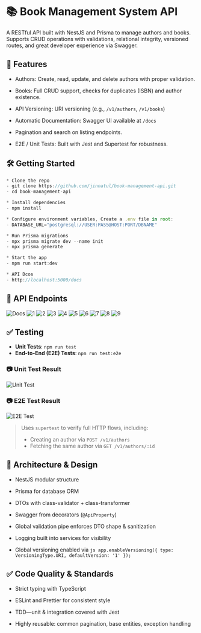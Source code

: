 # 📚 Book Management System API

A RESTful API built with NestJS and Prisma to manage authors and books. Supports CRUD operations with validations, relational integrity, versioned routes, and great developer experience via Swagger.

## 🚀 Features

- Authors: Create, read, update, and delete authors with proper validation.

- Books: Full CRUD support, checks for duplicates (ISBN) and author existence.

- API Versioning: URI versioning (e.g., `/v1/authors`, `/v1/books`)

- Automatic Documentation: Swagger UI available at `/docs`

- Pagination and search on listing endpoints.

- E2E / Unit Tests: Built with Jest and Supertest for robustness.

## 🛠️ Getting Started
```js
* Clone the repo
- git clone https://github.com/jinnatul/book-management-api.git
- cd book-management-api

* Install dependencies
- npm install

* Configure environment variables, Create a .env file in root:
- DATABASE_URL="postgresql://USER:PASS@HOST:PORT/DBNAME"

* Run Prisma migrations
- npx prisma migrate dev --name init
- npx prisma generate

* Start the app
- npm run start:dev

* API Dcos
- http://localhost:5000/docs
```
## 🧩 API Endpoints
![Docs](https://github.com/user-attachments/assets/d04273b1-eb32-46cc-aa34-5b68d197fc2b)
![1](https://github.com/user-attachments/assets/6eca48c9-082a-4575-8f0e-19155ef137ae)
![2](https://github.com/user-attachments/assets/db92bea3-8d5f-4744-97b1-636137526743)
![3](https://github.com/user-attachments/assets/ae2b0411-361c-42dd-830b-81242a1fe78d)
![4](https://github.com/user-attachments/assets/f9bde250-5035-449a-87e6-5abbd4ef0177)
![5](https://github.com/user-attachments/assets/d9f1ec64-3af1-4072-b63a-8f46ed198ba3)
![6](https://github.com/user-attachments/assets/33de4a77-385b-4231-b139-58382e84a7f9)
![7](https://github.com/user-attachments/assets/67aea6c7-62b0-4773-a8bf-afc54591d30e)
![8](https://github.com/user-attachments/assets/5dddffc9-9c08-4a5a-bf67-ce1861216cb5)
![9](https://github.com/user-attachments/assets/b7433797-a9e3-4d7e-87e9-f5c06b7eb50c)

## ✅ Testing

- **Unit Tests**: `npm run test`
- **End-to-End (E2E) Tests**: `npm run test:e2e`

### 📷 Unit Test Result

![Unit Test](https://github.com/user-attachments/assets/4cf6d03b-c31d-44c6-a3a7-a299d476b856)

### 📷 E2E Test Result

![E2E Test](https://github.com/user-attachments/assets/dd9da0a0-7cf9-44e9-9b8e-3022e36c4eb3)

> Uses `supertest` to verify full HTTP flows, including:
> - Creating an author via `POST /v1/authors`
> - Fetching the same author via `GET /v1/authors/:id`

## 🧠 Architecture & Design
- NestJS modular structure

- Prisma for database ORM

- DTOs with class-validator + class-transformer

- Swagger from decorators (`@ApiProperty`)

- Global validation pipe enforces DTO shape & sanitization

- Logging built into services for visibility

- Global versioning enabled via `js app.enableVersioning({ type: VersioningType.URI, defaultVersion: '1' });`

## ✅ Code Quality & Standards

- Strict typing with TypeScript

- ESLint and Prettier for consistent style

- TDD—unit & integration covered with Jest

- Highly reusable: common pagination, base entities, exception handling

